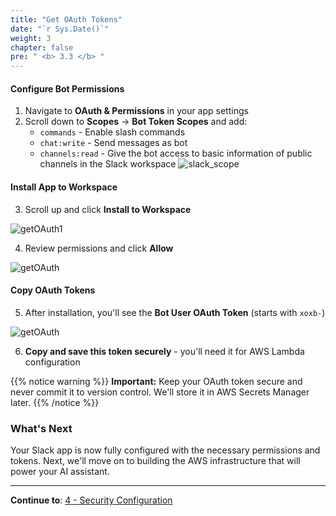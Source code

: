 ```yaml
---
title: "Get OAuth Tokens"
date: "`r Sys.Date()`"
weight: 3
chapter: false
pre: " <b> 3.3 </b> "
---
```


#### Configure Bot Permissions

1. Navigate to **OAuth & Permissions** in your app settings
2. Scroll down to **Scopes** → **Bot Token Scopes** and add:
   - `commands` - Enable slash commands
   - `chat:write` - Send messages as bot
   - `channels:read` - Give the bot access to basic information of public channels in the Slack workspace
     ![slack_scope](/images/3/slack_scope.png?width=90pc)

#### Install App to Workspace

3. Scroll up and click **Install to Workspace**

![getOAuth1](/images/3/slack_OAuth0.png?width=90pc)

4. Review permissions and click **Allow**

![getOAuth](/images/3/slack_OAuth1.png?width=90pc)

#### Copy OAuth Tokens

5. After installation, you'll see the **Bot User OAuth Token** (starts with `xoxb-`)

![getOAuth](/images/4/getOAuth1.png?width=90pc)

6. **Copy and save this token securely** - you'll need it for AWS Lambda configuration

{{% notice warning %}}
**Important:** Keep your OAuth token secure and never commit it to version control. We'll store it in AWS Secrets Manager later.
{{% /notice %}}

### What's Next

Your Slack app is now fully configured with the necessary permissions and tokens. Next, we'll move on to building the AWS infrastructure that will power your AI assistant.

---

**Continue to**: [4 - Security Configuration](../../4-security/)
